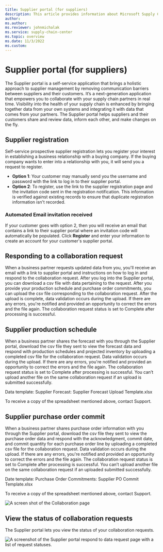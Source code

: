 ```yaml
---
title: Supplier portal (for suppliers)
description: This article provides information about Microsoft Supply Chain Center's Supplier portal that is used by Suppliers.
author: 
ms.author: 
ms.reviewer: johnmichalak
ms.service: supply-chain-center
ms.topic: overview
ms.date: 11/3/2022
ms.custom:
---
```


# Supplier portal (for suppliers)

The Supplier portal is a self-service application that brings a holistic approach to supplier management by removing communication barriers between suppliers and their customers. It’s a next-generation application that empowers you to collaborate with your supply chain partners in real time. Visibility into the health of your supply chain is enhanced by bringing together data from your own systems and integrating it with data that comes from your partners. The Supplier portal helps suppliers and their customers share and review data, inform each other, and make changes on the fly.

## Supplier registration

Self-service prospective supplier registration lets you register your interest in establishing a business relationship with a buying company. If the buying company wants to enter into a relationship with you, it will send you a request to register.

- **Option 1**: Your customer may manually send you the username and password with the link to log in to their supplier portal.
- **Option 2**: To register, use the link to the supplier registration page and the invitation code sent in the registration notification. This information is verified against existing records to ensure that duplicate registration information isn't recorded.

### Automated Email invitation received

If your customer goes with option 2, then you will receive an email that contains a link to their supplier portal where an invitation code will automatically be populated. Click **Register** and enter your information to create an account for your customer's supplier portal.

## Responding to a collaboration request

When a business partner requests updated data from you, you'll receive an email with a link to supplier portal and instructions on how to log in and respond to the collaboration request. After you log into the Supplier portal, you can download a csv file with data pertaining to the request. After you provide your production schedule and purchase order commitments, you can upload the csv file corresponding to the collaboration request. After the upload is complete, data validation occurs during the upload. If there are any errors, you're notified and provided an opportunity to correct the errors and the file again. The collaboration request status is set to Complete after processing is successful. 

## Supplier production schedule

When a business partner shares the forecast with you through the Supplier portal, download the csv file they sent to view the forecast data and respond with production schedules and projected inventory by uploading a completed csv file for the collaboration request. Data validation occurs during the upload. If there are any errors, you're notified and provided an opportunity to correct the errors and the file again. The collaboration request status is set to Complete after processing is successful. You can’t upload another file on the same collaboration request if an upload is submitted successfully.

Data template: Supplier Forecast: Supplier Forecast Upload Template.xlsx

To receive a copy of the spreadsheet mentioned above, contact Support.

## Supplier purchase order commit

When a business partner shares purchase order information with you through the Supplier portal, download the csv file they sent to view the purchase order data and respond with the acknowledgment, commit date, and commit quantity for each purchase order line by uploading a completed csv file for the collaboration request. Data validation occurs during the upload. If there are any errors, you're notified and provided an opportunity to correct the errors and the file again. The collaboration request status is set to Complete after processing is successful. You can’t upload another file on the same collaboration request if an uploaded submitted successfully.

Date template: Purchase Order Commitments: Supplier PO Commit Template.xlsx 

To receive a copy of the spreadsheet mentioned above, contact Support.

![A screen shot of the Collaboration page](//:0)

## View the status of collaboration requests

The Supplier portal lets you view the status of your collaboration requests.

![A screenshot of the Supplier portal respond to data request page with a list of request statuses.](//:0)
